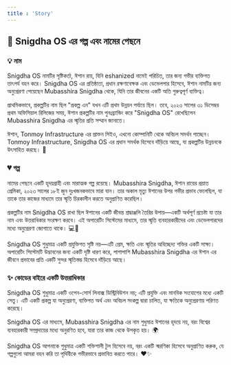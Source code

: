```yaml
---
title : 'Story'
---
```


## 🌟 **Snigdha OS এর গল্প এবং নামের পেছনে**
### 💡 **নাম**  
Snigdha OS নামটির সৃষ্টিকর্তা, ঈশান রায়, যিনি eshanized নামেই পরিচিত, তার জন্য গভীর ব্যক্তিগত তাৎপর্য বহন করে। Snigdha OS এর প্রতিষ্ঠাতা, প্রধান রক্ষণাবেক্ষক এবং ডেভেলপার হিসেবে, ঈশান নামটির জন্য অনুপ্রেরণা পেয়েছেন Mubasshira Snigdha থেকে, যিনি তার জীবনের একটি অতি গুরুত্বপূর্ণ ব্যক্তিত্ব।

প্রাথমিকভাবে, প্রকল্পটির নাম ছিল "প্রকল্প এন" যখন এটি প্রথম উন্নয়ন পর্যায়ে ছিল। তবে, ২০২৩ সালের ৩১ ডিসেম্বর প্রথম অফিসিয়াল রিলিজের সময়, ঈশান প্রকল্পটির নাম পুনঃব্র্যান্ডিং করে "Snigdha OS" রেখেছিলেন Mubasshira Snigdha এর স্মৃতির প্রতি সম্মান জানাতে।

ঈশান, Tonmoy Infrastructure এর প্রাক্তন সিইও, এখনো কোম্পানিটি থেকে অবিচল সমর্থন পাচ্ছেন। Tonmoy Infrastructure, Snigdha OS এর প্রধান সমর্থক হিসেবে দাঁড়িয়ে আছে, যা প্রকল্পটির উন্নয়নকে উৎসাহিত করছে। 🚀

### 💔 **গল্প**  
নামের পেছনে একটি হৃদয়গ্রাহী এবং মারাত্মক গল্প রয়েছে। Mubasshira Snigdha, ঈশান রায়ের প্রয়াত প্রেমিকা, ২০২৩ সালের ১৮ই জুন দুঃখজনকভাবে মারা যান। তার অকাল মৃত্যু ঈশানের উপর গভীর প্রভাব ফেলেছিল, যা তাকে তার কাজের মাধ্যমে তার স্মৃতি চিরকালীন করতে অনুপ্রাণিত করেছিল।

প্রকল্পটির নাম Snigdha OS রাখা ছিল ঈশানের একটি জীবন্ত শ্রদ্ধাঞ্জলি তৈরির উপায়—একটি অর্থপূর্ণ প্রচেষ্টা যা তার নাম এবং উত্তরাধিকার সংরক্ষণ করবে। এই অপারেটিং সিস্টেমের মাধ্যমে, তার স্মৃতি ব্যবহারকারীদের এবং ডেভেলপারদের মধ্যে অনুপ্রেরণা জোগাতে থাকে। 💻💙

Snigdha OS শুধুমাত্র একটি প্রযুক্তিগত সৃষ্টি নয়—এটি প্রেম, ক্ষতি এবং স্মৃতির অবিচ্ছেদ্য শক্তির একটি সাক্ষ্য। অপারেটিং সিস্টেমটি উদ্ভাবনের জন্য একটি দৃষ্টি ধারণ করে, পাশাপাশি Mubasshira Snigdha এর ঈশান এর জীবনে প্রভাবের প্রতি একটি সুন্দর স্মৃতিস্তম্ভ হিসেবে দাঁড়িয়ে আছে।

### ✨ **কোডের বাইরে একটি উত্তরাধিকার**  
Snigdha OS শুধুমাত্র একটি ওপেন-সোর্স লিনাক্স ডিস্ট্রিবিউশন নয়; এটি প্রযুক্তি এবং মানবিক সংযোগের মধ্যে একটি সেতু। এটি একটি প্রকল্প যা অনুপ্রেরণা, ব্যক্তিগত অর্থ এবং অবিচল সংকল্প দ্বারা চালিত, যা ক্ষতিকে অনুপ্রেরণায় পরিণত করেছে।

Snigdha OS এর মাধ্যমে, Mubasshira Snigdha এর নাম শুধুমাত্র ঈশানের হৃদয়ে নয়, বরং বিশ্বের ব্যবহারকারী সম্প্রদায়ের মধ্যে অনুরণিত হবে, যারা তার কাজ থেকে উপকৃত হয়। 🌍

Snigdha OS আপনাকে শুধুমাত্র একটি শক্তিশালী টুল হিসেবে নয়, বরং একটি স্মরণিকা হিসেবে অনুপ্রাণিত করুক, যে গল্পগুলো আমরা বহন করি তা পৃথিবীকে গভীরভাবে প্রভাবিত করতে পারে। ❤️✨